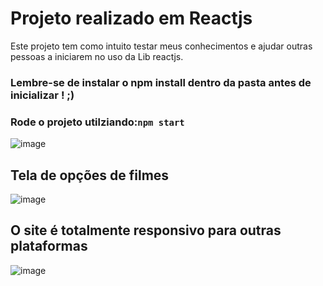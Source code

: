 # Projeto realizado em Reactjs # 

Este projeto tem como intuito testar meus conhecimentos e ajudar outras pessoas a iniciarem no uso da Lib reactjs.

### Lembre-se de instalar o npm install dentro da pasta antes de inicializar ! ;)
### Rode o projeto utilziando:`npm start`

![image](https://user-images.githubusercontent.com/90075318/148597727-d77e9298-af72-482c-95c9-095fe9c041df.png)
## Tela de opções de filmes 
![image](https://user-images.githubusercontent.com/90075318/148597857-757fc95d-83c1-4a5b-b1d8-eb4325248b54.png)


## O site é totalmente responsivo para outras plataformas 
![image](https://user-images.githubusercontent.com/90075318/148598023-17ff5385-2bef-4798-80a5-23b174df902d.png)


